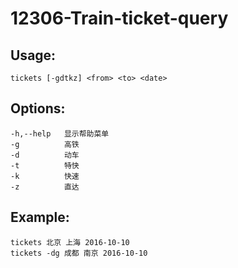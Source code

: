 # 12306-Train-ticket-query

## Usage:
    tickets [-gdtkz] <from> <to> <date>

## Options:
    -h,--help   显示帮助菜单
    -g          高铁
    -d          动车
    -t          特快
    -k          快速
    -z          直达

## Example:<br>
    tickets 北京 上海 2016-10-10
    tickets -dg 成都 南京 2016-10-10

